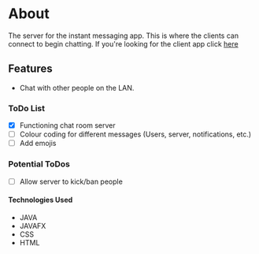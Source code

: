 # About

The server for the instant messaging app. This is where the clients can connect to begin chatting. If you're looking for the client app click [here](https://mantasvis.github.io/ChatRoomClient/)

## Features

* Chat with other people on the LAN.

### ToDo List

- [x] Functioning chat room server
- [ ] Colour coding for different messages (Users, server, notifications, etc.)
- [ ] Add emojis

### Potential ToDos

- [ ] Allow server to kick/ban people

#### Technologies Used

* JAVA
* JAVAFX
* CSS
* HTML
